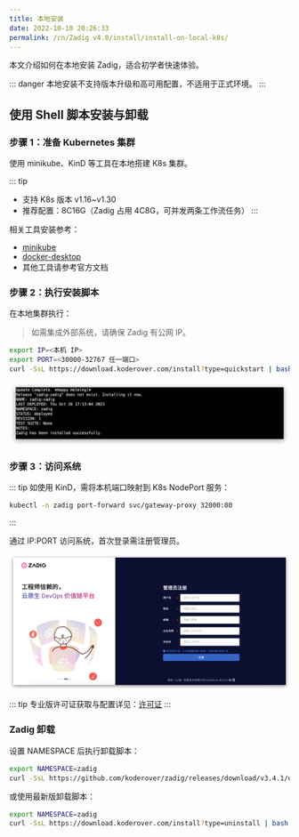 ```yaml
---
title: 本地安装
date: 2022-10-10 20:26:33
permalink: /cn/Zadig v4.0/install/install-on-local-k8s/
---
```


本文介绍如何在本地安装 Zadig，适合初学者快速体验。

::: danger
本地安装不支持版本升级和高可用配置，不适用于正式环境。
:::

## 使用 Shell 脚本安装与卸载

### 步骤 1：准备 Kubernetes 集群

使用 minikube、KinD 等工具在本地搭建 K8s 集群。

::: tip
- 支持 K8s 版本 v1.16~v1.30
- 推荐配置：8C16G（Zadig 占用 4C8G，可并发两条工作流任务）
:::

相关工具安装参考：

- [minikube](https://minikube.sigs.k8s.io/docs/start/)
- [docker-desktop](https://www.docker.com/products/docker-desktop/)
- 其他工具请参考官方文档

### 步骤 2：执行安装脚本

在本地集群执行：

> 如需集成外部系统，请确保 Zadig 有公网 IP。

```bash
export IP=<本机 IP>
export PORT=<30000-32767 任一端口>
curl -SsL https://download.koderover.com/install?type=quickstart | bash
```
![本地安装](../../../_images/install_zadig_on_local_1.png)

### 步骤 3：访问系统

::: tip
如使用 KinD，需将本机端口映射到 K8s NodePort 服务：

```bash
kubectl -n zadig port-forward svc/gateway-proxy 32000:80
```
:::

通过 IP:PORT 访问系统，首次登录需注册管理员。

![本地安装](../../../_images/install_zadig_on_init.png)

::: tip
专业版许可证获取与配置详见：[许可证](/cn/Zadig%20v4.0/enterprise-mgr/#许可证)
:::

### Zadig 卸载

设置 NAMESPACE 后执行卸载脚本：

```bash
export NAMESPACE=zadig
curl -SsL https://github.com/koderover/zadig/releases/download/v3.4.1/uninstall.sh | bash
```

或使用最新版卸载脚本：

```bash
export NAMESPACE=zadig
curl -SsL https://download.koderover.com/install?type=uninstall | bash
```